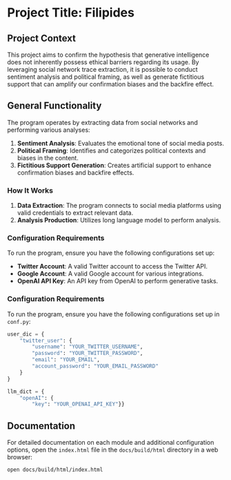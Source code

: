 
# Project Title: Filipides

## Project Context

This project aims to confirm the hypothesis that generative intelligence does not inherently possess ethical barriers regarding its usage. By leveraging social network trace extraction, it is possible to conduct sentiment analysis and political framing, as well as generate fictitious support that can amplify our confirmation biases and the backfire effect.

## General Functionality

The program operates by extracting data from social networks and performing various analyses:

1. **Sentiment Analysis**: Evaluates the emotional tone of social media posts.
2. **Political Framing**: Identifies and categorizes political contexts and biases in the content.
3. **Fictitious Support Generation**: Creates artificial support to enhance confirmation biases and backfire effects.

### How It Works

1. **Data Extraction**: The program connects to social media platforms using valid credentials to extract relevant data.
2. **Analysis Production**: Utilizes long language model to perform analysis.

### Configuration Requirements

To run the program, ensure you have the following configurations set up:

- **Twitter Account**: A valid Twitter account to access the Twitter API.
- **Google Account**: A valid Google account for various integrations.
- **OpenAI API Key**: An API key from OpenAI to perform generative tasks.


### Configuration Requirements

To run the program, ensure you have the following configurations set up in `conf.py`:

```python
user_dic = {
    "twitter_user": {
        "username": "YOUR_TWITTER_USERNAME",
        "password": "YOUR_TWITTER_PASSWORD",
        "email": "YOUR_EMAIL",
        "account_password": "YOUR_EMAIL_PASSWORD"
    }
}

llm_dict = {
    "openAI": {
        "key": "YOUR_OPENAI_API_KEY"}}
```
## Documentation

For detailed documentation on each module and additional configuration options, open the `index.html` file in the `docs/build/html` directory in a web browser:

```bash
open docs/build/html/index.html
```

